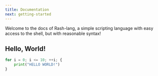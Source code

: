 ```yaml
---
title: Documentation
next: getting-started
---
```


Welcome to the docs of Rash-lang, a simple scripting language with easy access to the shell, but with reasonable syntax!


## Hello, World!

```python {filename="script.rash"}
for i = 0; i <= 10; ++i; {
    print("HELLO WORLD!")
}
```
